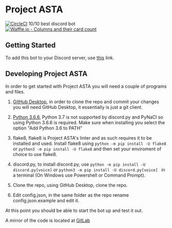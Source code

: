 # Project ASTA

[![CircleCI](https://circleci.com/gh/PretzelCA/asta.svg?style=svg&circle-token=da4bbe2d56d4cb3ca352f99ee9fc06cc80b1b916)](https://circleci.com/gh/PretzelCA/asta)
10/10 best discord bot
[![Waffle.io - Columns and their card count](https://badge.waffle.io/PretzelCA/asta.svg?columns=all)](https://waffle.io/PretzelCA/asta)

## Getting Started

To add this bot to your Discord server, use [this](https://discordapp.com/oauth2/authorize?client_id=513198240922075137&scope=bot&permissions=8) link.

## Developing Project ASTA

In order to get started with Project ASTA you will need a couple of programs and files.

1. [GitHub Desktop](https://desktop.github.com/), in order to clone the repo and commit your changes you will need GitHub Desktop, it essentially is just a git client.

2. [Python 3.6.6](https://www.python.org/downloads/release/python-366/), Python 3.7 is not supported by discord.py and PyNaCl so using Python 3.6.6 is required. Make sure when installing you select the option "Add Python 3.6 to PATH"

3. flake8, flake8 is Project ASTA's linter and as such requires it to be installed and used. Install flake8 using `python -m pip install -U flake8` or `python3 -m pip install -U flake8` and then set your enviroment of choice to use flake8.

4. discord.py, to install discord.py, use `python -m pip install -U discord.py[voice]` or `python3 -m pip install -U discord.py[voice]
   ` in a terminal (On Windows use Powershell or Command Prompt).

5. Clone the repo, using GitHub Desktop, clone the repo.

6. Edit config.json, in the same folder as the repo rename config.json.example and edit it.

At this point you should be able to start the bot up and test it out.

A mirror of the code is located at [GitLab](https://gitlab.com/pretzelca/asta/tree/master)
